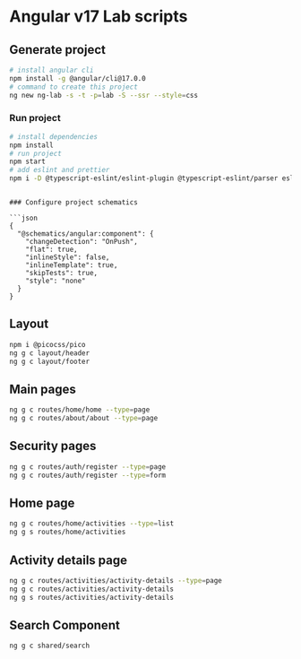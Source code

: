 # Angular v17 Lab scripts

## Generate project

```bash
# install angular cli
npm install -g @angular/cli@17.0.0
# command to create this project
ng new ng-lab -s -t -p=lab -S --ssr --style=css
```

### Run project

```bash
# install dependencies
npm install
# run project
npm start
# add eslint and prettier
npm i -D @typescript-eslint/eslint-plugin @typescript-eslint/parser eslint eslint-config-prettier prettier typescript
```

````

### Configure project schematics

```json
{
  "@schematics/angular:component": {
    "changeDetection": "OnPush",
    "flat": true,
    "inlineStyle": false,
    "inlineTemplate": true,
    "skipTests": true,
    "style": "none"
  }
}
````

## Layout

```bash
npm i @picocss/pico
ng g c layout/header
ng g c layout/footer
```

## Main pages

```bash
ng g c routes/home/home --type=page
ng g c routes/about/about --type=page
```

## Security pages

```bash
ng g c routes/auth/register --type=page
ng g c routes/auth/register --type=form
```

## Home page

```bash
ng g c routes/home/activities --type=list
ng g s routes/home/activities
```

## Activity details page

```bash
ng g c routes/activities/activity-details --type=page
ng g c routes/activities/activity-details
ng g s routes/activities/activity-details
```

## Search Component

```bash
ng g c shared/search
```
